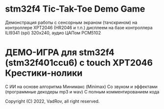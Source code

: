 # stm32f4 Tic-Tak-Toe Demo Game

Демонстрация работы с сенсорным экраном (тачскрином) на контроллере XPT2046 (HR2046 и т.п.)
дисплеем на базе контроллера ILI9341 (spi) 320х240, аудио ЦАПом PCM5102
 
# ДЕМО-ИГРА для stm32f4 (stm32f401ccu6) с touch XPT2046 Крестики-нолики
 
С ИИ на основе алгоритма Минимакс (Minimax)
Со звуком и эффектами (программные декодеры mp3 и wav)
С полным комментированием кода
 
Copyright (C) 2022, VadRov, all right reserved.
